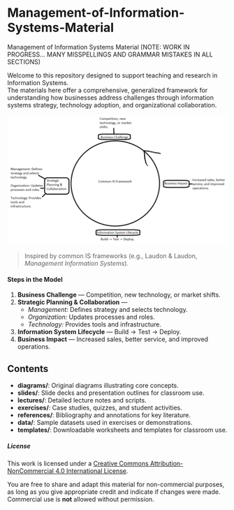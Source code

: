 # Management-of-Information-Systems-Material
Management of Information Systems Material (NOTE: WORK IN PROGRESS... MANY MISSPELLINGS AND GRAMMAR MISTAKES IN ALL SECTIONS)

Welcome to this repository designed to support teaching and research in Information Systems.  
The materials here offer a comprehensive, generalized framework for understanding how businesses address challenges through information systems strategy, technology adoption, and organizational collaboration.

![Business Flow Diagram](diagram.png)

> Inspired by common IS frameworks (e.g., Laudon & Laudon, *Management Information Systems*).

#### Steps in the Model
1. **Business Challenge** — Competition, new technology, or market shifts.
2. **Strategic Planning & Collaboration** —  
   - *Management:* Defines strategy and selects technology.  
   - *Organization:* Updates processes and roles.  
   - *Technology:* Provides tools and infrastructure.
3. **Information System Lifecycle** — Build → Test → Deploy.
4. **Business Impact** — Increased sales, better service, and improved operations.

## Contents

- **diagrams/**: Original diagrams illustrating core concepts.  
- **slides/**: Slide decks and presentation outlines for classroom use.  
- **lectures/**: Detailed lecture notes and scripts.  
- **exercises/**: Case studies, quizzes, and student activities.  
- **references/**: Bibliography and annotations for key literature.  
- **data/**: Sample datasets used in exercises or demonstrations.  
- **templates/**: Downloadable worksheets and templates for classroom use.

##### License

This work is licensed under a [Creative Commons Attribution-NonCommercial 4.0 International License](https://creativecommons.org/licenses/by-nc/4.0/).

You are free to share and adapt this material for non-commercial purposes,  
as long as you give appropriate credit and indicate if changes were made.  
Commercial use is **not** allowed without permission.

